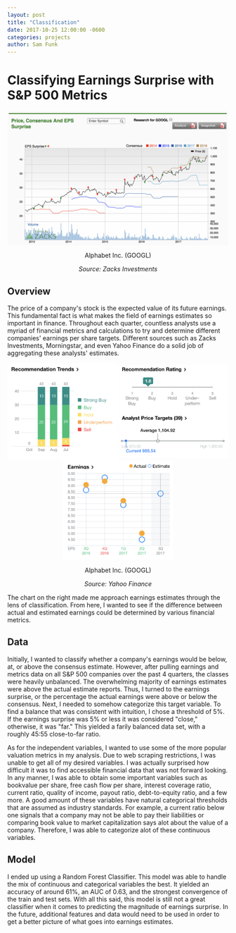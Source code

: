 ```yaml
---
layout: post
title: "Classification"
date: 2017-10-25 12:00:00 -0600
categories: projects
author: Sam Funk
---
```

# Classifying Earnings Surprise with S&P 500 Metrics

<p align="center"><img src="/images/zacks_graph.png?raw=true" alt="Con" align="center" /></p>  
<p align="center">Alphabet Inc. (GOOGL)</p>
<p align="center"><i>Source: Zacks Investments</i></p>

## Overview  

The price of a company's stock is the expected value of its future earnings. This fundamental fact is what makes the field of earnings estimates so important in finance. Throughout each quarter, countless analysts use a myriad of financial metrics and calculations to try and determine different companies' earnings per share targets. Different sources such as Zacks Investments, Morningstar, and even Yahoo Finance do a solid job of aggregating these analysts' estimates.

<div>
  <p align="center">
   <img src="/images/yahoo_recs.png?raw=true" alt="Recommendations" align="center" width="250"/>
   <img src="/images/yahoo_lines.png?raw=true" alt="Targets" align="center" width="250"/>
   <img src="/images/yahoo_avse.png?raw=true" alt="Actual vs. Estimates" align="center" width="250"/>
   </p>
</div>
<p align="center">Alphabet Inc. (GOOGL)</p>
<p align="center"><i>Source: Yahoo Finance</i></p>  

The chart on the right made me approach earnings estimates through the lens of classification. From here, I wanted to see if the difference between actual and estimated earnings could be determined by various financial metrics.

## Data  

Initially, I wanted to classify whether a company's earnings would be below, at, or above the consensus estimate. However, after pulling earnings and metrics data on all S&P 500 companies over the past 4 quarters, the classes were heavily unbalanced. The overwhelming majority of earnings estimates were above the actual estimate reports. Thus, I turned to the earnings surprise, or the percentage the actual earnings were above or below the consensus. Next, I needed to somehow categorize this target variable. To find a balance that was consistent with intuition, I chose a threshold of 5%. If the earnings surprise was 5% or less it was considered "close," otherwise, it was "far." This yielded a farily balanced data set, with a roughly 45:55 close-to-far ratio.

As for the independent variables, I wanted to use some of the more popular valuation metrics in my analysis. Due to web scraping restrictions, I was unable to get all of my desired variables. I was actually surprised how difficult it was to find accessible financial data that was not forward looking. In any manner, I was able to obtain some important variables such as bookvalue per share, free cash flow per share, interest coverage ratio, current ratio, quality of income, payout ratio, debt-to-equity ratio, and a few more. A good amount of these variables have natural categorical thresholds that are assumed as industry standards. For example, a current ratio below one signals that a company may not be able to pay their liabilities or comparing book value to market capitalization says alot about the value of a company. Therefore, I was able to categorize alot of these continuous variables.

## Model  

I ended up using a Random Forest Classifier. This model was able to handle the mix of continuous and categorical variables the best. It yielded an accuracy of around 61%, an AUC of 0.63, and the strongest convergence of the train and test sets. With all this said, this model is still not a great classifier when it comes to predicting the magnitude of earnings surprise. In the future, additional features and data would need to be used in order to get a better picture of what goes into earnings estimates.

